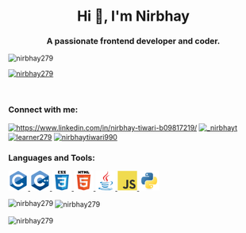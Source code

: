 <h1 align="center">Hi 👋, I'm Nirbhay</h1>
<h3 align="center">A passionate frontend developer and coder.</h3>

<p align="left"> <img src="https://komarev.com/ghpvc/?username=nirbhay279&label=Profile%20views&color=0e75b6&style=flat" alt="nirbhay279" /> </p>

<p align="left"> <a href="https://github.com/ryo-ma/github-profile-trophy"><img src="https://github-profile-trophy.vercel.app/?username=nirbhay279" alt="nirbhay279" /></a> </p>

<p align="left"> <a href="https://twitter.com/" target="blank"><img src="https://img.shields.io/twitter/follow/?logo=twitter&style=for-the-badge" alt="" /></a> </p>

<h3 align="left">Connect with me:</h3>
<p align="left">
<a href="https://linkedin.com/in/https://www.linkedin.com/in/nirbhay-tiwari-b09817219/" target="blank"><img align="center" src="https://raw.githubusercontent.com/rahuldkjain/github-profile-readme-generator/master/src/images/icons/Social/linked-in-alt.svg" alt="https://www.linkedin.com/in/nirbhay-tiwari-b09817219/" height="30" width="40" /></a>
<a href="https://instagram.com/_nirbhayt" target="blank"><img align="center" src="https://raw.githubusercontent.com/rahuldkjain/github-profile-readme-generator/master/src/images/icons/Social/instagram.svg" alt="_nirbhayt" height="30" width="40" /></a>
<a href="https://www.codechef.com/users/learner279" target="blank"><img align="center" src="https://cdn.jsdelivr.net/npm/simple-icons@3.1.0/icons/codechef.svg" alt="learner279" height="30" width="40" /></a>
<a href="https://www.leetcode.com/nirbhaytiwari990" target="blank"><img align="center" src="https://raw.githubusercontent.com/rahuldkjain/github-profile-readme-generator/master/src/images/icons/Social/leet-code.svg" alt="nirbhaytiwari990" height="30" width="40" /></a>
</p>

<h3 align="left">Languages and Tools:</h3>
<p align="left"> <a href="https://www.cprogramming.com/" target="_blank" rel="noreferrer"> <img src="https://raw.githubusercontent.com/devicons/devicon/master/icons/c/c-original.svg" alt="c" width="40" height="40"/> </a> <a href="https://www.w3schools.com/cpp/" target="_blank" rel="noreferrer"> <img src="https://raw.githubusercontent.com/devicons/devicon/master/icons/cplusplus/cplusplus-original.svg" alt="cplusplus" width="40" height="40"/> </a> <a href="https://www.w3schools.com/css/" target="_blank" rel="noreferrer"> <img src="https://raw.githubusercontent.com/devicons/devicon/master/icons/css3/css3-original-wordmark.svg" alt="css3" width="40" height="40"/> </a> <a href="https://www.w3.org/html/" target="_blank" rel="noreferrer"> <img src="https://raw.githubusercontent.com/devicons/devicon/master/icons/html5/html5-original-wordmark.svg" alt="html5" width="40" height="40"/> </a> <a href="https://www.java.com" target="_blank" rel="noreferrer"> <img src="https://raw.githubusercontent.com/devicons/devicon/master/icons/java/java-original.svg" alt="java" width="40" height="40"/> </a> <a href="https://developer.mozilla.org/en-US/docs/Web/JavaScript" target="_blank" rel="noreferrer"> <img src="https://raw.githubusercontent.com/devicons/devicon/master/icons/javascript/javascript-original.svg" alt="javascript" width="40" height="40"/> </a> <a href="https://www.python.org" target="_blank" rel="noreferrer"> <img src="https://raw.githubusercontent.com/devicons/devicon/master/icons/python/python-original.svg" alt="python" width="40" height="40"/> </a> </p>

<p><img align="left" src="https://github-readme-stats.vercel.app/api/top-langs?username=nirbhay279&show_icons=true&locale=en&layout=compact" alt="nirbhay279" /></p>

<p>&nbsp;<img align="center" src="https://github-readme-stats.vercel.app/api?username=nirbhay279&show_icons=true&locale=en" alt="nirbhay279" /></p>

<p><img align="center" src="https://github-readme-streak-stats.herokuapp.com/?user=nirbhay279&" alt="nirbhay279" /></p>
